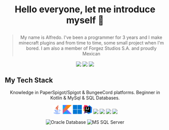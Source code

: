 # <p align="center"> Hello everyone, let me introduce myself 👋 <p/>

  <blockquote>
   <p align="center"> My name is Alfredo. I've been a programmer for 3 years and I make minecraft plugins and from time to time, some small project when I'm bored. I am also a member of Forgez Studios S.A. and proudly Mexican
     <p/>
       </blockquote>
 <div align="center">
    <img src="https://komarev.com/ghpvc/?username=xpyronv&color=blue" align="center">
   <img src="https://img.shields.io/static/v1?label=Discord&message=xpyron_%230001&color=blue&style=for-the-badge" align="center">
   <img src="https://img.shields.io/twitter/follow/Alfredini_sh?color=blue&label=Twitter&logo=brunoohdev&style=for-the-badge" align="center">
 </div>
 
 ## My Tech Stack
 
 <p>
<div align="center"> 
Knowledge in PaperSpigot/Spigot & BungeeCord platforms. Beginner in Kotlin & MySql & SQL Databases.
  
<img width=28 height="auto" src="https://raw.githubusercontent.com/InitDev06/InitDev06/master/assets/java.png"/> <img width=28 height="auto" src="https://raw.githubusercontent.com/InitDev06/InitDev06/master/assets/kotlin-logo.png"/> <img width=28 height="auto" src="https://raw.githubusercontent.com/InitDev06/InitDev06/master/assets/windows.png"/> <img width=28 height="auto" src="https://raw.githubusercontent.com/InitDev06/InitDev06/master/assets/idea.png"/> <img width=28 height="auto" src="https://raw.githubusercontent.com/InitDev06/InitDev06/master/assets/vscode.png"/> <img width=28 height="auto" src="https://raw.githubusercontent.com/InitDev06/InitDev06/master/assets/git.png"/> <img width=28 height="auto" src="https://raw.githubusercontent.com/InitDev06/InitDev06/master/assets/papermc.png"/> <img width=28 height="auto" 
src="https://raw.githubusercontent.com/InitDev06/InitDev06/master/assets/spigotmc.png"/>
</div>
<p/>

 <div align="center">

![Oracle Database](http://img.shields.io/badge/-Oracle-DD0031?style=flat-square&logo=oracle)
![MS SQL Server](http://img.shields.io/badge/-MS%20SQL%20Server-CC2927?style=flat-square&logo=microsoft-sql-server&logoColor=ffffff)

</div>


